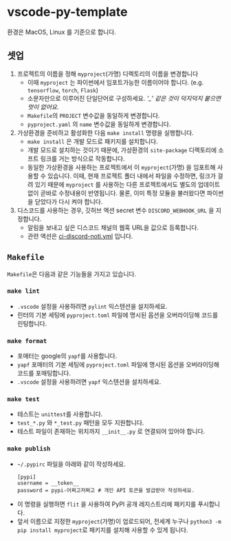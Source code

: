 # vscode-py-template

환경은 MacOS, Linux 를 기준으로 합니다.

## 셋업

1. 프로젝트의 이름을 정해 `myproject`(가명) 디렉토리의 이름을 변경합니다
    - 이때 `myproject` 는 파이썬에서 임포트가능한 이름이어야 합니다. (e.g. `tensorflow`, `torch`, `Flask`)
    - 소문자만으로 이루어진 단일단어로 구성하세요.  *'_' 같은 것이 덕지덕지 붙으면 멋이 없어요.*
    - `Makefile`의 `PROJECT` 변수값을 동일하게 변경합니다.
    - `pyproject.yaml` 의 `name` 변수값을 동일하게 변경합니다.
2. 가상환경을 준비하고 활성화한 다음 `make install` 명령을 실행합니다.
    - `make install` 은 개발 모드로 패키지를 설치합니다.
    - 개발 모드로 설치하는 것이기 때문에, 가상환경의 `site-package` 디렉토리에 소프트 링크를 거는 방식으로 작동합니다.
    - 동일한 가상환경을 사용하는 프로젝트에서 이 `myproject`(가명) 을 임포트해 사용할 수 있습니다. 이때, 현재 프로젝트 폴더 내에서 파일을 수정하면, 링크가 걸려 있기 때문에 `myproject` 를 사용하는 다른 프로젝트에서도 별도의 업데이트 없이 곧바로 수정내용이 반영됩니다. 물론, 이미 특정 모듈을 불러왔다면 파이썬을 닫았다가 다시 켜야 합니다.
3. 디스코드를 사용하는 경우, 깃허브 액션 secret 변수 `DISCORD_WEBHOOK_URL` 을 지정합니다.
    - 알림을 보내고 싶은 디스코드 채널의 웹훅 URL을 값으로 등록합니다.
    - 관련 액션은 [ci-discord-noti.yml](.github/workflows/ci-discord-noti.yml) 입니다.

## `Makefile`

`Makefile`은 다음과 같은 기능들을 가지고 있습니다.

### `make lint`

- `.vscode` 설정을 사용하려면 `pylint` 익스텐션을 설치하세요.
- 린터의 기본 세팅에 `pyproject.toml` 파일에 명시된 옵션을 오버라이딩해 코드를 린팅합니다.

### `make format`

- 포매터는 google의 `yapf`를 사용합니다.
- `yapf` 포매터의 기본 세팅에 `pyproject.toml` 파일에 명시된 옵션을 오버라이딩해 코드를 포매팅합니다.
- `.vscode` 설정을 사용하려면 `yapf` 익스텐션을 설치하세요.

### `make test`

- 테스트는 `unittest`를 사용합니다.
- `test_*.py` 와 `*_test.py` 패턴을 모두 지원합니다.
- 테스트 파일이 존재하는 위치까지 `__init__.py` 로 연결되어 있어야 합니다.

### `make publish`

- `~/.pypirc` 파일을 아래와 같이 작성하세요.
    ```
    [pypi]
    username = __token__
    password = pypi-어쩌고저쩌고 # 개인 API 토큰을 발급받아 작성하세요.
    ```
- 이 명령을 실행하면 `flit` 을 사용하여 PyPI 공개 레지스트리에 패키지를 푸시합니다.
- 앞서 이름으로 지정한 `myproject`(가명)이 업로드되어, 전세계 누구나 `python3 -m pip install myproject`로 패키지를 설치해 사용할 수 있게 됩니다.
